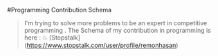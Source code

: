 #Programming Contribution Schema
> I'm trying to solve more problems to be an expert in competitive programming . The Schema of my contribution in programming is here :
:boom: [Stopstalk] (https://www.stopstalk.com/user/profile/remonhasan)
